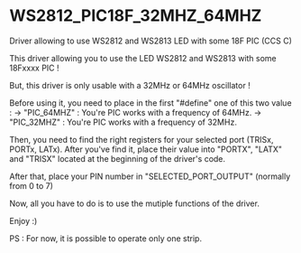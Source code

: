 # WS2812_PIC18F_32MHZ_64MHZ
Driver allowing to use WS2812 and WS2813 LED with some 18F PIC (CCS C)

This driver allowing you to use the LED WS2812 and WS2813 with some 18Fxxxx PIC !

But, this driver is only usable with a 32MHz or 64MHz oscillator !

Before using it, you need to place in the first "#define" one of this two value :
-> "PIC_64MHZ" :  You're PIC works with a frequency of 64MHz.
-> "PIC_32MHZ" :  You're PIC works with a frequency of 32MHz.

Then, you need to find the right registers for your selected port (TRISx, PORTx, LATx). After you've find it, place their value into "PORTX", "LATX" and "TRISX" located at the beginning of the driver's code.

After that, place your PIN number in "SELECTED_PORT_OUTPUT" (normally from 0 to 7)

Now, all you have to do is to use the mutiple functions of the driver.

Enjoy :)



PS : For now, it is possible to operate only one strip.
